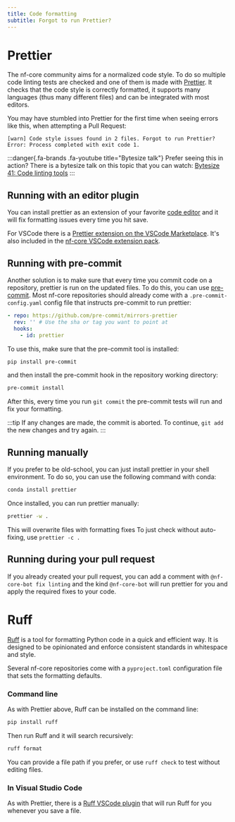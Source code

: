 ```yaml
---
title: Code formatting
subtitle: Forgot to run Prettier?
---
```


# Prettier

The nf-core community aims for a normalized code style.
To do so multiple code linting tests are checked and one of them is made with [Prettier](https://prettier.io/).
It checks that the code style is correctly formatted, it supports many languages (thus many different files) and can be integrated with most editors.

You may have stumbled into Prettier for the first time when seeing errors like this, when attempting a Pull Request:

```
[warn] Code style issues found in 2 files. Forgot to run Prettier?
Error: Process completed with exit code 1.
```

:::danger{.fa-brands .fa-youtube title="Bytesize talk"}
Prefer seeing this in action? There is a bytesize talk on this topic that you can watch: [Bytesize 41: Code linting tools](https://nf-co.re/events/2022/bytesize-41-prettier)
:::

## Running with an editor plugin

You can install prettier as an extension of your favorite [code editor](https://prettier.io/docs/en/editors.html) and it will fix formatting issues every time you hit save.

For VSCode there is a [Prettier extension on the VSCode Marketplace](https://marketplace.visualstudio.com/items?itemName=esbenp.prettier-vscode). It's also included in the [nf-core VSCode extension pack](https://marketplace.visualstudio.com/items?itemName=nf-core.nf-core-extensionpack).

## Running with pre-commit

Another solution is to make sure that every time you commit code on a repository, prettier is run on the updated files.
To do this, you can use [pre-commit](https://pre-commit.com/).
Most nf-core repositories should already come with a `.pre-commit-config.yaml` config file that instructs pre-commit to run prettier:

```yaml
- repo: https://github.com/pre-commit/mirrors-prettier
  rev: '' # Use the sha or tag you want to point at
  hooks:
    - id: prettier
```

To use this, make sure that the pre-commit tool is installed:

```bash
pip install pre-commit
```

and then install the pre-commit hook in the repository working directory:

```bash
pre-commit install
```

After this, every time you run `git commit` the pre-commit tests will run and fix your formatting.

:::tip
If any changes are made, the commit is aborted.
To continue, `git add` the new changes and try again.
:::

## Running manually

If you prefer to be old-school, you can just install prettier in your shell environment.
To do so, you can use the following command with conda:

```bash
conda install prettier
```

Once installed, you can run prettier manually:

```bash
prettier -w .
```

This will overwrite files with formatting fixes
To just check without auto-fixing, use `prettier -c .`

## Running during your pull request

If you already created your pull request, you can add a comment with `@nf-core-bot fix linting` and the kind `@nf-core-bot` will run prettier for you and apply the required fixes to your code.

# Ruff

[Ruff](https://docs.astral.sh/ruff/) is a tool for formatting Python code in a quick and efficient way.
It is designed to be opinionated and enforce consistent standards in whitespace and style.

Several nf-core repositories come with a `pyproject.toml` configuration file that sets the formatting defaults.

### Command line

As with Prettier above, Ruff can be installed on the command line:

```bash
pip install ruff
```

Then run Ruff and it will search recursively:

```bash
ruff format
```

You can provide a file path if you prefer, or use `ruff check` to test without editing files.

### In Visual Studio Code

As with Prettier, there is a [Ruff VSCode plugin](https://marketplace.visualstudio.com/items?itemName=charliermarsh.ruff) that will run Ruff for you whenever you save a file.

